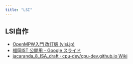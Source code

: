 ```yaml
---
title: "LSI"
---
```


## LSI自作
- [OpenMPW入門 改訂版 (vlsi.jp)](https://vlsi.jp/OpenMPW.html)
- [福岡IST 公開用 - Google スライド](https://docs.google.com/presentation/d/1rkpSEsxGbYurqHZDW3vPpKmPjOWm5pDi7h8AhsjY_Go/edit#slide=id.p)
- [jacaranda_8_ISA_draft · cpu-dev/cpu-dev.github.io Wiki](https://github.com/cpu-dev/cpu-dev.github.io/wiki/jacaranda_8_ISA_draft)
